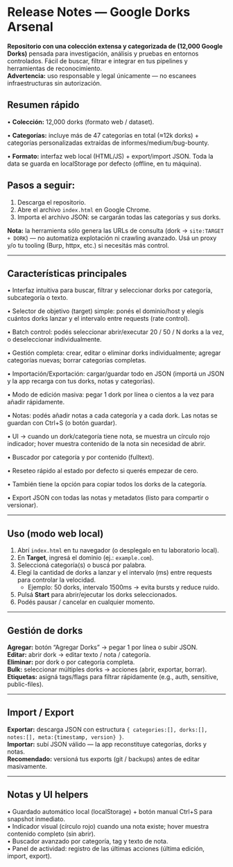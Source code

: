 # Release Notes — Google Dorks Arsenal

**Repositorio con una colección extensa y categorizada de (12,000 Google Dorks)** pensada para investigación, análisis y pruebas en entornos controlados. Fácil de buscar, filtrar e integrar en tus pipelines y herramientas de reconocimiento.  
**Advertencia:** uso responsable y legal únicamente — no escanees infraestructuras sin autorización.

## Resumen rápido

• **Colección:** 12,000 dorks (formato web / dataset).

• **Categorías:** incluye más de 47 categorías en total (≈12k dorks) + categorías personalizadas extraídas de informes/medium/bug-bounty.

• **Formato:** interfaz web local (HTML/JS) + export/import JSON. Toda la data se guarda en localStorage por defecto (offline, en tu máquina).

## Pasos a seguir:

1. Descarga el repositorio.  
2. Abre el archivo `index.html` en Google Chrome.  
3. Importa el archivo JSON: se cargarán todas las categorías y sus dorks.

**Nota:** la herramienta sólo genera las URLs de consulta (dork → `site:TARGET + DORK`) — no automatiza explotación ni crawling avanzado. Usá un proxy y/o tu tooling (Burp, httpx, etc.) si necesitás más control.

---

## Características principales

• Interfaz intuitiva para buscar, filtrar y seleccionar dorks por categoría, subcategoría o texto.

• Selector de objetivo (target) simple: ponés el dominio/host y elegís cuántos dorks lanzar y el intervalo entre requests (rate control).

• Batch control: podés seleccionar abrir/executar 20 / 50 / N dorks a la vez, o deseleccionar individualmente.

• Gestión completa: crear, editar o eliminar dorks individualmente; agregar categorías nuevas; borrar categorías completas.

• Importación/Exportación: cargar/guardar todo en JSON (importá un JSON y la app recarga con tus dorks, notas y categorías).

• Modo de edición masiva: pegar 1 dork por línea o cientos a la vez para añadir rápidamente.

• Notas: podés añadir notas a cada categoría y a cada dork. Las notas se guardan con Ctrl+S (o botón guardar).

• UI → cuando un dork/categoría tiene nota, se muestra un círculo rojo indicador; hover muestra contenido de la nota sin necesidad de abrir.

• Buscador por categoría y por contenido (fulltext).

• Reseteo rápido al estado por defecto si querés empezar de cero.

• También tiene la opción para copiar todos los dorks de la categoría.

• Export JSON con todas las notas y metadatos (listo para compartir o versionar).

---

## Uso (modo web local)

1. Abrí `index.html` en tu navegador (o desplegalo en tu laboratorio local).  
2. En **Target**, ingresá el dominio (ej.: `example.com`).  
3. Seleccioná categoría(s) o buscá por palabra.  
4. Elegí la cantidad de dorks a lanzar y el intervalo (ms) entre requests para controlar la velocidad.  
   - Ejemplo: 50 dorks, intervalo 1500ms → evita bursts y reduce ruido.  
5. Pulsá **Start** para abrir/ejecutar los dorks seleccionados.  
6. Podés pausar / cancelar en cualquier momento.

---

## Gestión de dorks

**Agregar:** botón “Agregar Dorks” → pegar 1 por línea o subir JSON.  
**Editar:** abrir dork → editar texto / nota / categoría.  
**Eliminar:** por dork o por categoría completa.  
**Bulk:** seleccionar múltiples dorks → acciones (abrir, exportar, borrar).  
**Etiquetas:** asigná tags/flags para filtrar rápidamente (e.g., auth, sensitive, public-files).

---

## Import / Export

**Exportar:** descarga JSON con estructura `{ categories:[], dorks:[], notes:[], meta:{timestamp, version} }`.  
**Importar:** subí JSON válido — la app reconstituye categorías, dorks y notas.  
**Recomendado:** versioná tus exports (git / backups) antes de editar masivamente.

---

## Notas y UI helpers

• Guardado automático local (localStorage) + botón manual Ctrl+S para snapshot inmediato.  
• Indicador visual (círculo rojo) cuando una nota existe; hover muestra contenido completo (sin abrir).  
• Buscador avanzado por categoría, tag y texto de nota.  
• Panel de actividad: registro de las últimas acciones (última edición, import, export).

